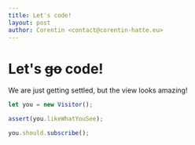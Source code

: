 ```yaml
---
title: Let's code!
layout: post
author: Corentin <contact@corentin-hatte.eu>
---
```


# Let's ~~go~~ code!

We are just getting settled, but the view looks amazing!

```javascript
let you = new Visitor();

assert(you.likeWhatYouSee);

you.should.subscribe();
```
